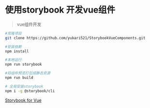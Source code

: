 # 使用storybook 开发vue组件

> vue组件开发

``` bash
#克隆项目
git clone https://github.com/yukari521/StorybookVueComponents.git

#安装依赖
npm install

#本地运行
npm run storybook

#将组件预览打包成静态资源
npm run build

# 全局安装storybook
npm i -g @storybook/cli

```

[Storybook for Vue](https://storybook.js.org/docs/guides/guide-vue/)
